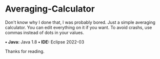 # Averaging-Calculator
Don't know why I done that, I was probably bored. Just a simple averaging calculator. You can edit everything on it if you want. 
To avoid crashs, use commas instead of dots in your values.

**• Java:** Java 1.8
**• IDE:** Eclipse 2022-03

Thanks for reading.
